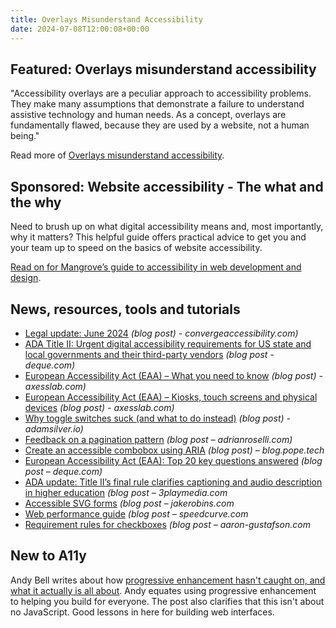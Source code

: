 ```yaml
---
title: Overlays Misunderstand Accessibility
date: 2024-07-08T12:00:08+00:00
---
```


## Featured: Overlays misunderstand accessibility

"Accessibility overlays are a peculiar approach to accessibility problems. They make many assumptions that demonstrate a failure to understand assistive technology and human needs. As a concept, overlays are fundamentally flawed, because they are used by a website, not a human being."

Read more of [Overlays misunderstand accessibility](https://www.joedolson.com/2024/07/overlays-misunderstand-accessibility/).

## Sponsored: Website accessibility - The what and the why

Need to brush up on what digital accessibility means and, most importantly, why it matters? This helpful guide offers practical advice to get you and your team up to speed on the basics of website accessibility.

[Read on for Mangrove’s guide to accessibility in web development and design](https://bit.ly/4aSgfGW).

## News, resources, tools and tutorials

- [Legal update: June 2024](https://convergeaccessibility.com/2024/07/01/legal-update-june-2024/) *(blog post) - convergeaccessibility.com)*
- [ADA Title II: Urgent digital accessibility requirements for US state and local governments and their third-party vendors](https://www.deque.com/blog/ada-title-ii-urgent-digital-accessibility-requirements-for-us-state-and-local-governments-and-their-third-party-vendors/) *(blog post - deque.com)*
- [European Accessibility Act (EAA) – What you need to know](https://axesslab.com/european-accessibility-act-eaa-what-you-need-to-know/) *(blog post) - axesslab.com)*
- [European Accessibility Act (EAA) – Kiosks, touch screens and physical devices](https://axesslab.com/ict-a11y-eu/) *(blog post) - axesslab.com)*
- [Why toggle switches suck (and what to do instead)](https://adamsilver.io/blog/why-toggle-switches-suck-and-what-to-do-instead/) *(blog post) - adamsilver.io)*
- [Feedback on a pagination pattern](https://adrianroselli.com/2024/07/feedback-on-a-pagination-pattern.html) *(blog post – adrianroselli.com)*
- [Create an accessible combobox using ARIA](https://blog.pope.tech/2024/07/01/create-an-accessible-combobox-using-aria/) *(blog post) – blog.pope.tech*
- [European Accessibility Act (EAA): Top 20 key questions answered](https://www.deque.com/blog/european-accessibility-act-eaa-top-20-key-questions-answered/) *(blog post – deque.com)*
- [ADA update: Title II’s final rule clarifies captioning and audio description in higher education](https://www.3playmedia.com/blog/ada-update-final-rule-a-clearer-picture-for-captioning-and-audio-description-in-higher-education/) *(blog post – 3playmedia.com*
- [Accessible SVG forms](https://www.jakerobins.com/blog/accessible-svg-forms/) *(blog post – jakerobins.com*
- [Web performance guide](https://www.speedcurve.com/web-performance-guide/) *(blog post – speedcurve.com*
- [Requirement rules for checkboxes](https://www.aaron-gustafson.com/notebook/requirement-rules-for-checkboxes/) *(blog post – aaron-gustafson.com*

## New to A11y

Andy Bell writes about how [progressive enhancement hasn't caught on, and what it actually is all about](https://piccalil.li/blog/its-about-time-i-tried-to-explain-what-progressive-enhancement-actually-is/). Andy equates using progressive enhancement to helping you build for everyone. The post also clarifies that this isn't about no JavaScript. Good lessons in here for building web interfaces.
